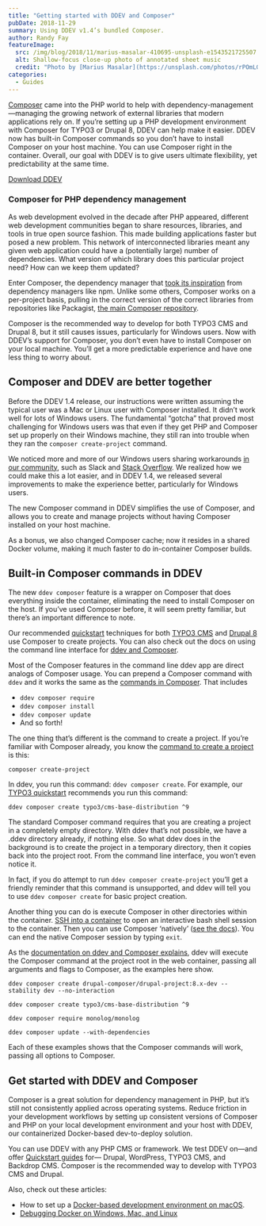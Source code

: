 ```yaml
---
title: "Getting started with DDEV and Composer"
pubDate: 2018-11-29
summary: Using DDEV v1.4’s bundled Composer.
author: Randy Fay
featureImage:
  src: /img/blog/2018/11/marius-masalar-410695-unsplash-e1543521725507.jpg
  alt: Shallow-focus close-up photo of annotated sheet music
  credit: "Photo by [Marius Masalar](https://unsplash.com/photos/rPOmLGwai2w?utm%5Fsource=unsplash&utm%5Fmedium=referral&utm%5Fcontent=creditCopyText) on [Unsplash](https://unsplash.com/?utm%5Fsource=unsplash&utm%5Fmedium=referral&utm%5Fcontent=creditCopyText)."
categories:
  - Guides
---
```


[Composer](https://getcomposer.org) came into the PHP world to help with dependency-management—managing the growing network of external libraries that modern applications rely on. If you’re setting up a PHP development environment with Composer for TYPO3 or Drupal 8, DDEV can help make it easier. DDEV now has built-in Composer commands so you don’t have to install Composer on your host machine. You can use Composer right in the container. Overall, our goal with DDEV is to give users ultimate flexibility, yet predictability at the same time.

[Download DDEV](https://github.com/ddev/ddev)

### Composer for PHP dependency management

As web development evolved in the decade after PHP appeared, different web development communities began to share resources, libraries, and tools in true open source fashion. This made building applications faster but posed a new problem. This network of interconnected libraries meant any given web application could have a (potentially large) number of dependencies. What version of which library does this particular project need? How can we keep them updated?

Enter Composer, the dependency manager that [took its inspiration](https://getcomposer.org/doc/00-intro.md) from dependency managers like npm. Unlike some others, Composer works on a per-project basis, pulling in the correct version of the correct libraries from repositories like Packagist, [the main Composer repository](https://getcomposer.org/doc/01-basic-usage.md#packagist).

Composer is the recommended way to develop for both TYPO3 CMS and Drupal 8, but it still causes issues, particularly for Windows users. Now with DDEV’s support for Composer, you don’t even have to install Composer on your local machine. You’ll get a more predictable experience and have one less thing to worry about.

## Composer and DDEV are better together

Before the DDEV 1.4 release, our instructions were written assuming the typical user was a Mac or Linux user with Composer installed. It didn’t work well for lots of Windows users. The fundamental “gotcha” that proved most challenging for Windows users was that even if they get PHP and Composer set up properly on their Windows machine, they still ran into trouble when they ran the `composer create-project` command.

We noticed more and more of our Windows users sharing workarounds [in our community](https://ddev.readthedocs.io/en/stable/users/support/), such as Slack and [Stack Overflow](https://stackoverflow.com/questions/tagged/ddev). We realized how we could make this a lot easier, and in DDEV 1.4, we released several improvements to make the experience better, particularly for Windows users.

The new Composer command in DDEV simplifies the use of Composer, and allows you to create and manage projects without having Composer installed on your host machine.

As a bonus, we also changed Composer cache; now it resides in a shared Docker volume, making it much faster to do in-container Composer builds.

## Built-in Composer commands in DDEV

The new `ddev composer` feature is a wrapper on Composer that does everything inside the container, eliminating the need to install Composer on the host. If you’ve used Composer before, it will seem pretty familiar, but there’s an important difference to note.

Our recommended [quickstart](https://ddev.readthedocs.io/en/stable/users/quickstart/) techniques for both [TYPO3 CMS](https://ddev.readthedocs.io/en/stable/users/quickstart/#typo3) and [Drupal 8](https://ddev.readthedocs.io/en/stable/users/quickstart/#drupal) use Composer to create projects. You can also check out the docs on using the command line interface for [ddev and Composer](https://ddev.readthedocs.io/en/stable/users/developer-tools/#ddev-and-composer).

Most of the Composer features in the command line ddev app are direct analogs of Composer usage. You can prepend a Composer command with `ddev` and it works the same as the [commands in Composer](https://getcomposer.org/doc/03-cli.md). That includes

- `ddev composer require`
- `ddev composer install`
- `ddev composer update`
- And so forth!

The one thing that’s different is the command to create a project. If you’re familiar with Composer already, you know the [command to create a project](https://getcomposer.org/doc/03-cli.md#create-project) is this:

`composer create-project`

In ddev, you run this command: `ddev composer create`. For example, our [TYPO3 quickstart](https://ddev.readthedocs.io/en/stable/users/quickstart/#typo3) recommends you run this command:

`ddev composer create typo3/cms-base-distribution ^9`

The standard Composer command requires that you are creating a project in a completely empty directory. With ddev that’s not possible, we have a .ddev directory already, if nothing else. So what ddev does in the background is to create the project in a temporary directory, then it copies back into the project root. From the command line interface, you won’t even notice it.

In fact, if you do attempt to run `ddev composer create-project` you’ll get a friendly reminder that this command is unsupported, and ddev will tell you to use `ddev composer create` for basic project creation.

Another thing you can do is execute Composer in other directories within the container. [SSH into a container](https://ddev.readthedocs.io/en/stable/users/cli-usage/#ssh-into-containers) to open an interactive bash shell session to the container. Then you can use Composer ‘natively’ ([see the docs](https://ddev.readthedocs.io/en/stable/users/developer-tools/#ddev-and-composer)). You can end the native Composer session by typing `exit`.

As the [documentation on ddev and Composer explains](https://ddev.readthedocs.io/en/stable/users/developer-tools/#ddev-and-composer), ddev will execute the Composer command at the project root in the web container, passing all arguments and flags to Composer, as the examples here show.

`ddev composer create drupal-composer/drupal-project:8.x-dev --stability dev --no-interaction`

`ddev composer create typo3/cms-base-distribution ^9`

`ddev composer require monolog/monolog`

`ddev composer update --with-dependencies`

Each of these examples shows that the Composer commands will work, passing all options to Composer.

## Get started with DDEV and Composer

Composer is a great solution for dependency management in PHP, but it’s still not consistently applied across operating systems. Reduce friction in your development workflows by setting up consistent versions of Composer and PHP on your local development environment and your host with DDEV, our containerized Docker-based dev-to-deploy solution.

You can use DDEV with any PHP CMS or framework. We test DDEV on—and offer [Quickstart guides](https://ddev.readthedocs.io/en/stable/users/quickstart/) for— Drupal, WordPress, TYPO3 CMS, and Backdrop CMS. Composer is the recommended way to develop with TYPO3 CMS and Drupal.

Also, check out these articles:

- How to set up a [Docker-based development environment on macOS](https://ddev.com/blog/ddev-local-scratch-macos/).
- [Debugging Docker on Windows, Mac, and Linux](https://ddev.com/blog/debugging-docker-on-windows-mac-and-linux/)
